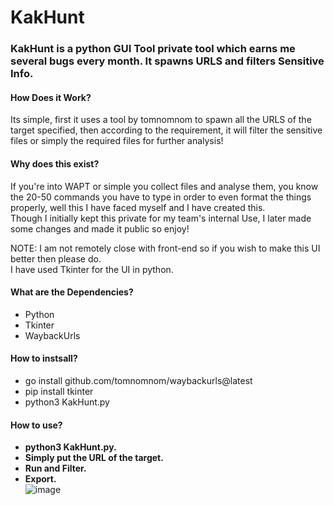 # KakHunt
### KakHunt is a python GUI Tool private tool which earns me several bugs every month. It spawns URLS and filters Sensitive Info.

#### How Does it Work?
Its simple, first it uses a tool by tomnomnom to spawn all the URLS of the target specified, then according to the requirement, it will filter the sensitive   files or simply the required files for further analysis!

#### Why does this exist?
If you're into WAPT or simple you collect files and analyse them, you know the 20-50 commands you have to type in order to even format the things properly, well this I have faced myself and I have created this.  
Though I initially kept this private for my team's internal Use, I later made some changes and made it public so enjoy!

NOTE:
I am not remotely close with front-end so if you wish to make this UI better then please do.  
I have used Tkinter for the UI in python.

#### What are the Dependencies?
- Python  
- Tkinter  
- WaybackUrls  

#### How to instsall?
- go install github.com/tomnomnom/waybackurls@latest  
- pip install tkinter  
- python3 KakHunt.py  

#### How to use?
- **python3 KakHunt.py.**  
- **Simply put the URL of the target.**  
- **Run and Filter.**  
- **Export.**  
![image](https://user-images.githubusercontent.com/48627542/230473120-ec42b81c-2c3d-4fb0-a18c-96f4059cb8c2.png)

